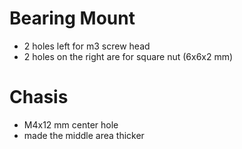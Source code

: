 # Bearing Mount
- 2 holes left for m3 screw head
- 2 holes on the right are for square nut (6x6x2 mm)

# Chasis
- M4x12 mm center hole
- made the middle area thicker
